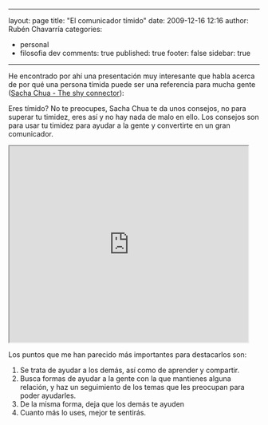
---
layout: page
title: "El comunicador t&iacute;mido"
date: 2009-12-16 12:16
author: Rubén Chavarría
categories: 
- personal
- filosofia dev
comments: true
published: true
footer: false
sidebar: true
---

He encontrado por ahí una presentación muy interesante que habla acerca de por qué una persona tímida puede ser una referencia para mucha gente (<a href="http://www.slideshare.net/sachac/the-shy-connector">Sacha Chua - The shy connector</a>):

Eres tímido? No te preocupes, Sacha Chua te da unos consejos, no para superar tu timidez, eres así y no hay nada de malo en ello. Los consejos son para usar tu timidez para ayudar a la gente y convertirte en un gran comunicador.

<!-- more -->

<iframe src='http://www.slideshare.net/slideshow/embed_code/1879213' width='479' height='393'></iframe>

Los puntos que me han parecido más importantes para destacarlos son:
<ol>
	<li>Se trata de ayudar a los demás, así como de aprender y compartir.</li>
	<li>Busca formas de ayudar a la gente con la que mantienes alguna relación, y haz un seguimiento de los temas que les preocupan para poder ayudarles.</li>
	<li>De la misma forma, deja que los demás te ayuden</li>
	<li>Cuanto más lo uses, mejor te sentirás.</li>
</ol>